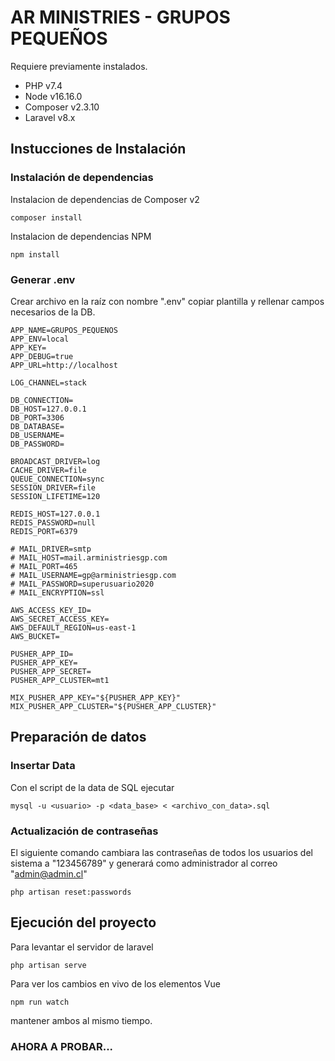 # AR MINISTRIES - GRUPOS PEQUEÑOS

Requiere previamente instalados.

- PHP v7.4
- Node v16.16.0
- Composer v2.3.10
- Laravel v8.x

## Instucciones de Instalación

### Instalación de dependencias

Instalacion de dependencias de Composer v2

```
composer install
```

Instalacion de dependencias NPM

```
npm install
```

### Generar .env

Crear archivo en la raíz con nombre ".env" copiar plantilla y rellenar campos necesarios de la DB.

```
APP_NAME=GRUPOS_PEQUENOS
APP_ENV=local
APP_KEY=
APP_DEBUG=true
APP_URL=http://localhost

LOG_CHANNEL=stack

DB_CONNECTION=
DB_HOST=127.0.0.1
DB_PORT=3306
DB_DATABASE=
DB_USERNAME=
DB_PASSWORD=

BROADCAST_DRIVER=log
CACHE_DRIVER=file
QUEUE_CONNECTION=sync
SESSION_DRIVER=file
SESSION_LIFETIME=120

REDIS_HOST=127.0.0.1
REDIS_PASSWORD=null
REDIS_PORT=6379

# MAIL_DRIVER=smtp
# MAIL_HOST=mail.arministriesgp.com
# MAIL_PORT=465
# MAIL_USERNAME=gp@arministriesgp.com
# MAIL_PASSWORD=superusuario2020
# MAIL_ENCRYPTION=ssl

AWS_ACCESS_KEY_ID=
AWS_SECRET_ACCESS_KEY=
AWS_DEFAULT_REGION=us-east-1
AWS_BUCKET=

PUSHER_APP_ID=
PUSHER_APP_KEY=
PUSHER_APP_SECRET=
PUSHER_APP_CLUSTER=mt1

MIX_PUSHER_APP_KEY="${PUSHER_APP_KEY}"
MIX_PUSHER_APP_CLUSTER="${PUSHER_APP_CLUSTER}"
```

## Preparación de datos

### Insertar Data

Con el script de la data de SQL ejecutar

```
mysql -u <usuario> -p <data_base> < <archivo_con_data>.sql

```

### Actualización de contraseñas

El siguiente comando cambiara las contraseñas de todos los usuarios del sistema a "123456789" y generará como administrador al correo "admin@admin.cl"

```
php artisan reset:passwords
```

## Ejecución del proyecto

Para levantar el servidor de laravel

```
php artisan serve
```

Para ver los cambios en vivo de los elementos Vue

```
npm run watch
```

mantener ambos al mismo tiempo.

### AHORA A PROBAR...
